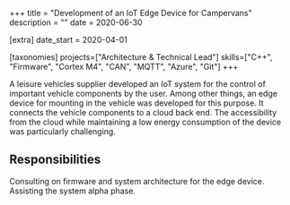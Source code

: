 +++
title = "Development of an IoT Edge Device for Campervans"
description = ""
date = 2020-06-30

[extra]
date_start = 2020-04-01

[taxonomies]
projects=["Architecture & Technical Lead"]
skills=["C++", "Firmware", "Cortex M4", "CAN", "MQTT", "Azure", "Git"]
+++

A leisure vehicles supplier developed an IoT system for the control of important vehicle components by the user. Among other things, an edge device for mounting in the vehicle was developed for this purpose. It connects the vehicle components to a cloud back end. The accessibility from the cloud while maintaining a low energy consumption of the device was particularly challenging.

## Responsibilities
Consulting on firmware and system architecture for the edge device. Assisting the system alpha phase.